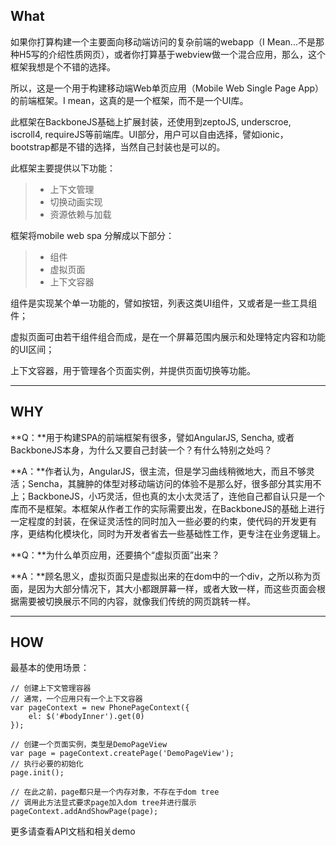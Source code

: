 
What
-------------

如果你打算构建一个主要面向移动端访问的复杂前端的webapp（I Mean...不是那种H5写的介绍性质网页），或者你打算基于webview做一个混合应用，那么，这个框架我想是个不错的选择。

所以，这是一个用于构建移动端Web单页应用（Mobile Web Single Page App）的前端框架。I mean，这真的是一个框架，而不是一个UI库。

此框架在BackboneJS基础上扩展封装，还使用到zeptoJS, underscroe, iscroll4, requireJS等前端库。UI部分，用户可以自由选择，譬如ionic， bootstrap都是不错的选择，当然自己封装也是可以的。

此框架主要提供以下功能：

> - 上下文管理
> - 切换动画实现
> - 资源依赖与加载

框架将mobile web spa 分解成以下部分：

>- 组件
>- 虚拟页面
>- 上下文容器

组件是实现某个单一功能的，譬如按钮，列表这类UI组件，又或者是一些工具组件；

虚拟页面可由若干组件组合而成，是在一个屏幕范围内展示和处理特定内容和功能的UI区间；

上下文容器，用于管理各个页面实例，并提供页面切换等功能。

------------------------

WHY
--------------

**Q：**用于构建SPA的前端框架有很多，譬如AngularJS, Sencha, 或者BackboneJS本身，为什么又要自己封装一个？有什么特别之处吗？

**A：**作者认为，AngularJS，很主流，但是学习曲线稍微地大，而且不够灵活；Sencha，其臃肿的体型对移动端访问的体验不是那么好，很多部分其实用不上；BackboneJS，小巧灵活，但也真的太小太灵活了，连他自己都自认只是一个库而不是框架。本框架从作者工作的实际需要出发，在BackboneJS的基础上进行一定程度的封装，在保证灵活性的同时加入一些必要的约束，使代码的开发更有序，更结构化模块化，同时为开发者省去一些基础性工作，更专注在业务逻辑上。

**Q：**为什么单页应用，还要搞个“虚拟页面”出来？

**A：**顾名思义，虚拟页面只是虚拟出来的在dom中的一个div，之所以称为页面，是因为大部分情况下，其大小都跟屏幕一样，或者大致一样，而这些页面会根据需要被切换展示不同的内容，就像我们传统的网页跳转一样。

--------------------

HOW
--------------
最基本的使用场景：

```
// 创建上下文管理容器
// 通常，一个应用只有一个上下文容器
var pageContext = new PhonePageContext({
	el: $('#bodyInner').get(0)
});

// 创建一个页面实例，类型是DemoPageView
var page = pageContext.createPage('DemoPageView');
// 执行必要的初始化
page.init();

// 在此之前，page都只是一个内存对象，不存在于dom tree
// 调用此方法显式要求page加入dom tree并进行展示
pageContext.addAndShowPage(page);

```

更多请查看API文档和相关demo
